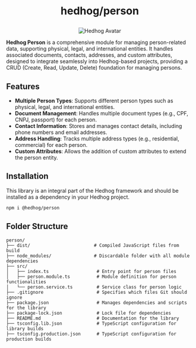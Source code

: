 # <p align="center">hedhog/person</p>

<p align="center">
  <img src="https://avatars.githubusercontent.com/u/177489127?s=200&v=4" alt="Hedhog Avatar" />
</p>

**Hedhog Person** is a comprehensive module for managing person-related data, supporting physical, legal, and international entities. It handles associated documents, contacts, addresses, and custom attributes, designed to integrate seamlessly into Hedhog-based projects, providing a CRUD (Create, Read, Update, Delete) foundation for managing persons.

## Features

- **Multiple Person Types**: Supports different person types such as physical, legal, and international entities.
- **Document Management**: Handles multiple document types (e.g., CPF, CNPJ, passport) for each person.
- **Contact Information**: Stores and manages contact details, including phone numbers and email addresses.
- **Address Handling**: Tracks multiple address types (e.g., residential, commercial) for each person.
- **Custom Attributes**: Allows the addition of custom attributes to extend the person entity.

## Installation

This library is an integral part of the Hedhog framework and should be installed as a dependency in your Hedhog project.

```bash
npm i @hedhog/person
```

## Folder Structure

```plaintext
person/
├── dist/                        # Compiled JavaScript files from build
├── node_modules/                # Discardable folder with all module dependencies
├── src/
│   ├── index.ts                  # Entry point for person files
│   ├── person.module.ts          # Module definition for person functionalities
│   └── person.service.ts         # Service class for person logic
├── .gitignore                    # Specifies which files Git should ignore
├── package.json                  # Manages dependencies and scripts for the library
├── package-lock.json             # Lock file for dependencies
├── README.md                     # Documentation for the library
├── tsconfig.lib.json             # TypeScript configuration for library builds
├── tsconfig.production.json      # TypeScript configuration for production builds
```
